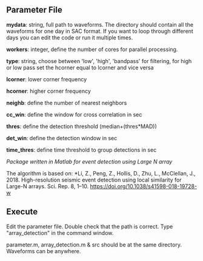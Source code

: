 ## Parameter File
**mydata**: string, full path to waveforms. The directory should contain all the waveforms for one day in SAC format. If you want to loop through different days you can edit the code or run it multiple times. 

**workers**: integer, define the number of cores for parallel processing.                 

**type**: string, choose between 'low', 'high', 'bandpass' for filtering, for high or low pass set the hcorner equal to lcorner and vice versa

**lcorner**: lower corner frequency

**hcorner**: higher corner frequency

**neighb**: define the number of nearest neighbors

**cc_win**: define the window for cross correlation in sec 

**thres**:   define the detection threshold (median+(thres*MAD))

**det_win**: define the detection window in sec
  
**time_thres**: define time threshold to group detections in sec


*Package written in Matlab for event detection using Large N array*

The algorithm is based on: 
*Li, Z., Peng, Z., Hollis, D., Zhu, L., McClellan, J., 2018. High-resolution seismic event detection using local similarity for Large-N arrays. Sci. Rep. 8, 1–10. https://doi.org/10.1038/s41598-018-19728-w

## Execute
Edit the parameter file. Double check that the path is correct. Type "array_detection" in the command window. 

parameter.m, array_detection.m & src should be at the same directory. Waveforms can be anywhere.



